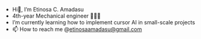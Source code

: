 - Hi👋, I’m Etinosa C. Amadasu
- 4th-year Mechanical engineer 👷🏽‍♂️
- I’m currently learning how to implement cursor AI in small-scale projects
- 📫 How to reach me @etinosaamadasu@gmail.com

<!---
Clemmy007/Clemmy007 is a ✨ special ✨ repository because its `README.md` (this file) appears on your GitHub profile.
You can click the Preview link to take a look at your changes.
--->
